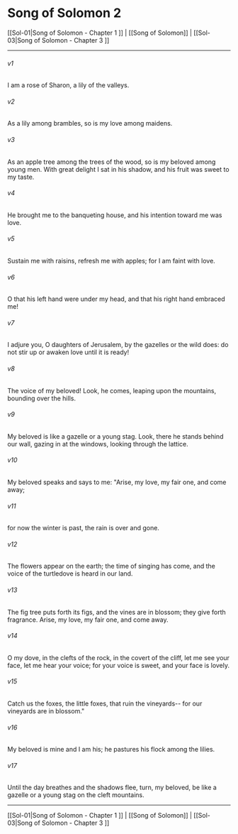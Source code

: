 # Song of Solomon 2

[[Sol-01|Song of Solomon - Chapter 1 ]] | [[Song of Solomon]] | [[Sol-03|Song of Solomon - Chapter 3 ]]
***

###### v1
I am a rose of Sharon, a lily of the valleys.
###### v2
As a lily among brambles, so is my love among maidens.
###### v3
As an apple tree among the trees of the wood, so is my beloved among young men. With great delight I sat in his shadow, and his fruit was sweet to my taste.
###### v4
He brought me to the banqueting house, and his intention toward me was love.
###### v5
Sustain me with raisins, refresh me with apples; for I am faint with love.
###### v6
O that his left hand were under my head, and that his right hand embraced me!
###### v7
I adjure you, O daughters of Jerusalem, by the gazelles or the wild does: do not stir up or awaken love until it is ready!
###### v8
The voice of my beloved! Look, he comes, leaping upon the mountains, bounding over the hills.
###### v9
My beloved is like a gazelle or a young stag. Look, there he stands behind our wall, gazing in at the windows, looking through the lattice.
###### v10
My beloved speaks and says to me: "Arise, my love, my fair one, and come away;
###### v11
for now the winter is past, the rain is over and gone.
###### v12
The flowers appear on the earth; the time of singing has come, and the voice of the turtledove is heard in our land.
###### v13
The fig tree puts forth its figs, and the vines are in blossom; they give forth fragrance. Arise, my love, my fair one, and come away.
###### v14
O my dove, in the clefts of the rock, in the covert of the cliff, let me see your face, let me hear your voice; for your voice is sweet, and your face is lovely.
###### v15
Catch us the foxes, the little foxes, that ruin the vineyards-- for our vineyards are in blossom."
###### v16
My beloved is mine and I am his; he pastures his flock among the lilies.
###### v17
Until the day breathes and the shadows flee, turn, my beloved, be like a gazelle or a young stag on the cleft mountains.

***

[[Sol-01|Song of Solomon - Chapter 1 ]] | [[Song of Solomon]] | [[Sol-03|Song of Solomon - Chapter 3 ]]
